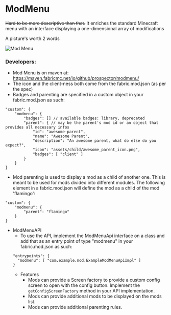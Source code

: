 # ModMenu
~~Hard to be more descriptive than that.~~ It enriches the standard Minecraft menu with an interface displaying a one-dimensional array of modifications



A picture's worth 2 words

![](https://gitlab.com/ENDERZOMBI102/modmenu-legacy/-/raw/1.12.2/images/mods_menu_screenshot.png?inline=false "Mod Menu")

### Developers:
- Mod Menu is on maven at: https://maven.fabricmc.net/io/github/prospector/modmenu/
- The icon and the client-ness both come from the fabric.mod.json (as per the spec)
- Badges and parenting are specified in a custom object in your fabric.mod.json as such:
```json5
"custom": {
    "modmenu": {
        "badges": [] // available badges: library, deprecated
        "parent": { // may be the parent's mod id or an object that provides all necessary infos 
            "id": "awesome-parent",
            "name": "Awesome Parent",
            "description": "An awesome parent, what do else do you expect?",
            "icon": "assets/child/awesome_parent_icon.png",
            "badges": [ "client" ]
        }
    }
}
```
- Mod parenting is used to display a mod as a child of another one.
  This is meant to be used for mods divided into different modules.
  The following element in a fabric.mod.json will define the mod as a child of the mod 'flamingo':
```json5
"custom": {
    "modmenu": {
        "parent": "flamingo"
    }
}
```
- ModMenuAPI
    - To use the API, implement the ModMenuApi interface on a class and add that as an entry point of type "modmenu" in your fabric.mod.json as such:
  ```json5
  "entrypoints": {
	"modmenu": [ "com.example.mod.ExampleModMenuApiImpl" ]
  }
  ```
    - Features
        - Mods can provide a Screen factory to provide a custom config screen to open with the config button. Implement the `getConfigScreenFactory` method in your API implementation.
        - Mods can provide additional mods to be displayed on the mods list.
        - Mods can provide additional parenting rules.

